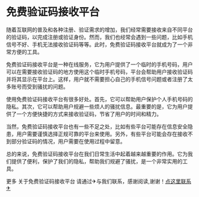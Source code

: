 # 免费验证码接收平台

随着互联网的普及和各种注册、验证需求的增加，我们经常需要接收来自不同平台的验证码，以完成注册或验证身份。然而，我们也经常会遇到一些问题，比如手机信号不好、手机无法接收验证码等等。此时，免费验证码接收平台就成为了一个非常方便的工具。

免费验证码接收平台是一种在线服务，它为用户提供了一个临时的手机号码，用户可以在需要接收验证码的地方使用这个临时手机号码，平台会帮助用户接收验证码并将其显示在平台上。这样，用户就不需要担心自己的手机信号问题或者注册了太多账号而受到骚扰的问题。

使用免费验证码接收平台有很多好处。首先，它可以帮助用户保护个人手机号码的隐私。其次，它可以帮助用户规避一些烦人的骚扰信息。最重要的是，它为用户提供了一个方便快捷的方式来接收验证码，节省了用户的时间和精力。

当然，免费验证码接收平台也有一些不足之处，比如有些平台可能存在信息安全隐患，用户需要谨慎选择正规可靠的平台来使用。另外，有些平台可能会存在接收不到部分验证码的情况，用户需要在使用过程中留意。

总的来说，免费验证码接收平台在我们日常生活中起着越来越重要的作用。它为我们提供了便利，保护了我们的隐私，帮助我们规避了骚扰，是一个非常实用的工具。

更多 关于免费验证码接收平台 请通过✈与我们联系，感谢阅读,谢谢！[点这里联系✈](https://c.k02.cc)